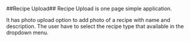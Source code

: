 ##Recipe Upload##
Recipe Upload is one page simple application. 

It has photo upload option to add photo of a recipe with name and description. The user have to select the recipe type that available in the dropdown menu. 
